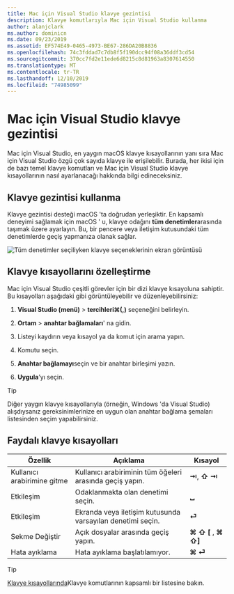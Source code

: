 ```yaml
---
title: Mac için Visual Studio klavye gezintisi
description: Klavye komutlarıyla Mac için Visual Studio kullanma
author: alanjclark
ms.author: dominicn
ms.date: 09/23/2019
ms.assetid: EF574E49-0465-4973-BE67-286DA20B8836
ms.openlocfilehash: 74c3fddad7c7db8f5f190dcc94f08a36ddf3cd54
ms.sourcegitcommit: 370cc7fd2e11ede6d8215c8d81963a8307614550
ms.translationtype: MT
ms.contentlocale: tr-TR
ms.lasthandoff: 12/10/2019
ms.locfileid: "74985099"
---
```

# <a name="keyboard-navigation-in-visual-studio-for-mac"></a>Mac için Visual Studio klavye gezintisi

Mac için Visual Studio, en yaygın macOS klavye kısayollarının yanı sıra Mac için Visual Studio özgü çok sayıda klavye ile erişilebilir. Burada, her ikisi için de bazı temel klavye komutları ve Mac için Visual Studio klavye kısayollarının nasıl ayarlanacağı hakkında bilgi edineceksiniz.

## <a name="use-keyboard-navigation"></a>Klavye gezintisi kullanma

Klavye gezintisi desteği macOS 'ta doğrudan yerleşiktir. En kapsamlı deneyimi sağlamak için macOS ' u, klavye odağını **tüm denetimler**arasında taşımak üzere ayarlayın. Bu, bir pencere veya iletişim kutusundaki tüm denetimlerde geçiş yapmanıza olanak sağlar.

![Tüm denetimler seçiliyken klavye seçeneklerinin ekran görüntüsü](media/accessibility-preferences-keyboard.png)

## <a name="customize-keyboard-shortcuts"></a>Klavye kısayollarını özelleştirme

Mac için Visual Studio çeşitli görevler için bir dizi klavye kısayoluna sahiptir. Bu kısayolları aşağıdaki gibi görüntüleyebilir ve düzenleyebilirsiniz:

1. **Visual Studio (menü)**  > **tercihleri&#8984;(,)** seçeneğini belirleyin.

1. **Ortam** > **anahtar bağlamaları**' na gidin.

1. Listeyi kaydırın veya kısayol ya da komut için arama yapın.

1. Komutu seçin.

1. **Anahtar bağlamayı**seçin ve bir anahtar birleşimi yazın.

1. **Uygula**’yı seçin.

> [!TIP]
> Diğer yaygın klavye kısayollarıyla (örneğin, Windows 'da Visual Studio) alışdıysanız gereksinimlerinize en uygun olan anahtar bağlama şemaları listesinden seçim yapabilirsiniz.

## <a name="useful-keyboard-shortcuts"></a>Faydalı klavye kısayolları

|Özellik         |Açıklama                                   |Kısayol         |
|----------------|----------------------------------------------|-----------------|
|Kullanıcı arabirimine gitme   |Kullanıcı arabiriminin tüm öğeleri arasında geçiş yapın.               |**⇥**, **⇧ ⇥**    |
|Etkileşim        |Odaklanmakta olan denetimi seçin.         |**␣**            |
|Etkileşim        |Ekranda veya iletişim kutusunda varsayılan denetimi seçin. |**⏎**            |
|Sekme Değiştir     |Açık dosyalar arasında geçiş yapın.                      |**⌘ ⇧ [** , **⌘ ⇧]** |
|Hata ayıklama           |Hata ayıklama başlatılamıyor.                               |**⌘ ⏎**           |

> [!TIP]
> [Klavye kısayollarında](keyboard-shortcuts.md)Klavye komutlarının kapsamlı bir listesine bakın.
